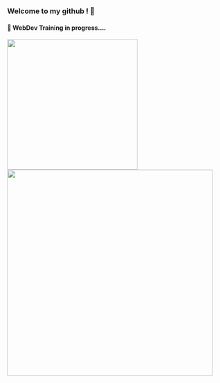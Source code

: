 ### Welcome to my github ! 👋  

#### 👀 WebDev Training in progress.... 

<a  href ="https://github.com/anuraghazra/github-readme-stats" > 
  <img  align="center" src="https://github-readme-stats.vercel.app/api/top-langs/?username=AlineBsr&theme=onedark&layout=compact&repo=github-readme-stats" width="301px" />
 </a> 
<a  href ="https://github.com/anuraghazra/github-readme-stats"> 
  <img  align="center" src ="https://github-readme-stats.vercel.app/api?username=AlineBsr&theme=onedark&hide=stars,issues&show_icons=true&disable_animations=1" width="475px" />
 </a>
<!--
**AlineBsr/AlineBsr** is a ✨ _special_ ✨ repository because its `README.md` (this file) appears on your GitHub profile.

Here are some ideas to get you started:
- 🔭 I’m currently working on ...

- 🌱 I’m currently learning  HTML/CSS, JavaScript, PHP, SQL 
- 🔭 I’m currently working on ...
- 🌱 I’m currently learning ...
- 👯 I’m looking to collaborate on ...
- 🤔 I’m looking for help with ...
- 💬 Ask me about ...
- 📫 How to reach me: ...
- 😄 Pronouns: ...
- ⚡ Fun fact: ...
-->
